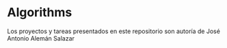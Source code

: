 # Algorithms
Los proyectos y tareas presentados en este repositorio son autoría de José Antonio Alemán Salazar

